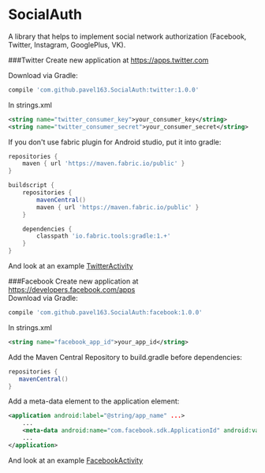 # SocialAuth
A library that helps to implement social network authorization (Facebook, Twitter, Instagram, GooglePlus, VK).

###Twitter
Create new application at https://apps.twitter.com<br />

Download via Gradle:
```gradle
compile 'com.github.pavel163.SocialAuth:twitter:1.0.0'
```
In strings.xml
```xml
<string name="twitter_consumer_key">your_consumer_key</string>
<string name="twitter_consumer_secret">your_consumer_secret</string>
```
If you don't use fabric plugin for Android studio, put it into gradle:
```gradle
repositories {
    maven { url 'https://maven.fabric.io/public' }
}

buildscript {
    repositories {
        mavenCentral()
        maven { url 'https://maven.fabric.io/public' }
    }

    dependencies {
        classpath 'io.fabric.tools:gradle:1.+'
    }
}
```
And look at an example <a href="https://github.com/pavel163/SocialAuth/blob/master/app/src/main/java/com/ebr163/socialauth/TwitterActivity.java">TwitterActivity</a>

###Facebook
Create new application at https://developers.facebook.com/apps<br />
Download via Gradle:
```gradle
compile 'com.github.pavel163.SocialAuth:facebook:1.0.0'
```
In strings.xml
```xml
<string name="facebook_app_id">your_app_id</string>
```

Add the Maven Central Repository to build.gradle before dependencies:
```gradle
repositories {
   mavenCentral()
}
```
Add a meta-data element to the application element:
```xml
<application android:label="@string/app_name" ...>
    ...
    <meta-data android:name="com.facebook.sdk.ApplicationId" android:value="@string/facebook_app_id"/>
    ...
</application>
```
And look at an example <a href="https://github.com/pavel163/SocialAuth/blob/master/app/src/main/java/com/ebr163/socialauth/FacebookActivity.java">FacebookActivity</a>

